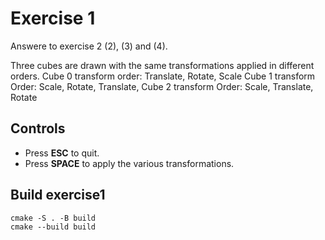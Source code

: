 # Exercise 1

Answere to exercise 2 (2), (3) and (4).

Three cubes are drawn with the same transformations applied in different orders.
Cube 0 transform order: Translate, Rotate, Scale
Cube 1 transform Order: Scale, Rotate, Translate, 
Cube 2 transform Order: Scale, Translate, Rotate 

## Controls
- Press **ESC** to quit.
- Press **SPACE** to apply the various transformations.

## Build exercise1
```
cmake -S . -B build
cmake --build build
```
